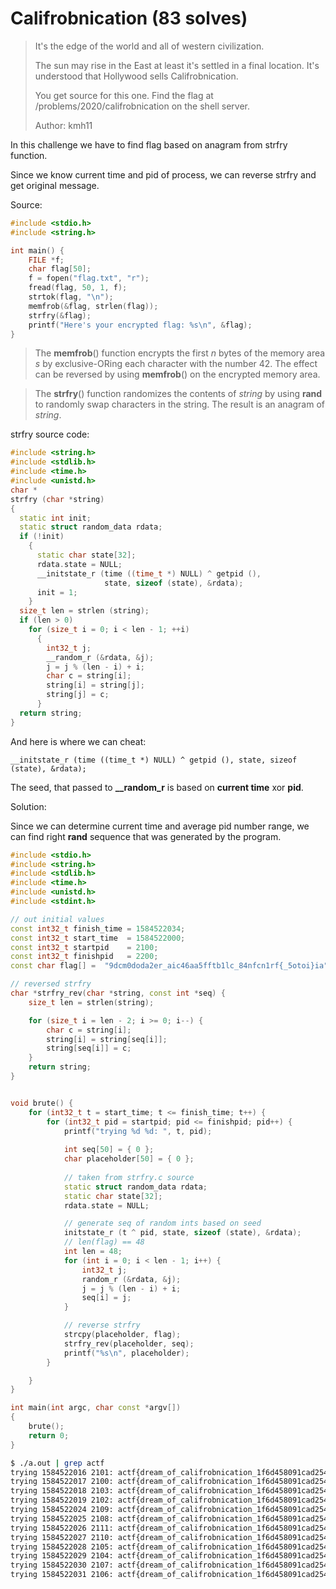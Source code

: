 # Califrobnication (83 solves)

> It's the edge of the world and all of western civilization. 
>
> The sun may rise in the East at least it's settled in a final location. It's understood that Hollywood sells Califrobnication.
>
> You get source for this one. Find the flag at /problems/2020/califrobnication on the shell server.
>
> Author: kmh11

In this challenge we have to find flag based on anagram from strfry function.

Since we know current time and pid of process, we can reverse strfry and get original message.



Source:

```c++
#include <stdio.h>
#include <string.h>

int main() {
	FILE *f;
	char flag[50];
	f = fopen("flag.txt", "r");
	fread(flag, 50, 1, f);
	strtok(flag, "\n");
	memfrob(&flag, strlen(flag));
	strfry(&flag);
	printf("Here's your encrypted flag: %s\n", &flag);
}
```

> The **memfrob**() function encrypts the first *n* bytes of the memory area *s* by exclusive-ORing each character with the number 42. The effect can be reversed by using **memfrob**() on the encrypted memory area.

> The **strfry**() function randomizes the contents of *string* by using **rand** to randomly swap characters in the string. The result is an anagram of *string*.



strfry source code:

```c++
#include <string.h>
#include <stdlib.h>
#include <time.h>
#include <unistd.h>
char *
strfry (char *string)
{
  static int init;
  static struct random_data rdata;
  if (!init)
    {
      static char state[32];
      rdata.state = NULL;
      __initstate_r (time ((time_t *) NULL) ^ getpid (),
                     state, sizeof (state), &rdata);
      init = 1;
    }
  size_t len = strlen (string);
  if (len > 0)
    for (size_t i = 0; i < len - 1; ++i)
      {
        int32_t j;
        __random_r (&rdata, &j);
        j = j % (len - i) + i;
        char c = string[i];
        string[i] = string[j];
        string[j] = c;
      }
  return string;
}
```



And here is where we can cheat:

```
__initstate_r (time ((time_t *) NULL) ^ getpid (), state, sizeof (state), &rdata);
```

The seed, that passed to **__random_r** is based on **current time** xor **pid**.

Solution:

Since we can determine current time and average pid number range, we can find right **rand** sequence that was generated by the program.



```c++
#include <stdio.h>
#include <string.h>
#include <stdlib.h>
#include <time.h>
#include <unistd.h>
#include <stdint.h>

// out initial values
const int32_t finish_time = 1584522034;
const int32_t start_time  = 1584522000;
const int32_t startpid    = 2100;
const int32_t finishpid   = 2200;
const char flag[] =  "9dcm0doda2er_aic46aa5fftb1lc_84nfcn1rf{_5otoi}ia";

// reversed strfry
char *strfry_rev(char *string, const int *seq) {
    size_t len = strlen(string);

    for (size_t i = len - 2; i >= 0; i--) {
        char c = string[i];
        string[i] = string[seq[i]];
        string[seq[i]] = c;
    }
    return string;
}


void brute() {
    for (int32_t t = start_time; t <= finish_time; t++) {
        for (int32_t pid = startpid; pid <= finishpid; pid++) {
            printf("trying %d %d: ", t, pid);
            
            int seq[50] = { 0 };
            char placeholder[50] = { 0 };
            
            // taken from strfry.c source
            static struct random_data rdata;
            static char state[32];
            rdata.state = NULL;

            // generate seq of random ints based on seed
            initstate_r (t ^ pid, state, sizeof (state), &rdata);
            // len(flag) == 48
            int len = 48; 
            for (int i = 0; i < len - 1; i++) {
                int32_t j;
                random_r (&rdata, &j);
                j = j % (len - i) + i;
                seq[i] = j;
            }

            // reverse strfry
            strcpy(placeholder, flag);
            strfry_rev(placeholder, seq);
            printf("%s\n", placeholder);
        }

    }
}

int main(int argc, char const *argv[])
{
    brute();
    return 0;
}
```

```bash
$ ./a.out | grep actf
trying 1584522016 2101: actf{dream_of_califrobnication_1f6d458091cad254}
trying 1584522017 2100: actf{dream_of_califrobnication_1f6d458091cad254}
trying 1584522018 2103: actf{dream_of_califrobnication_1f6d458091cad254}
trying 1584522019 2102: actf{dream_of_califrobnication_1f6d458091cad254}
trying 1584522024 2109: actf{dream_of_califrobnication_1f6d458091cad254}
trying 1584522025 2108: actf{dream_of_califrobnication_1f6d458091cad254}
trying 1584522026 2111: actf{dream_of_califrobnication_1f6d458091cad254}
trying 1584522027 2110: actf{dream_of_califrobnication_1f6d458091cad254}
trying 1584522028 2105: actf{dream_of_califrobnication_1f6d458091cad254}
trying 1584522029 2104: actf{dream_of_califrobnication_1f6d458091cad254}
trying 1584522030 2107: actf{dream_of_califrobnication_1f6d458091cad254}
trying 1584522031 2106: actf{dream_of_califrobnication_1f6d458091cad254}
```


